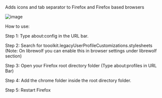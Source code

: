 Adds icons and tab separator to Firefox and Firefox based browsers


![image](https://github.com/flappybirdismydinner/Firefox-icons-and-tab-separator/assets/135101313/47e4f0ad-86cb-4c41-9dae-581759385e43)


How to use:

Step 1: Type about:config in the URL bar.

Step 2: Search for tooolkit.legacyUserProfileCustomizations.stylesheets (Note: On librewolf you can enable this in browser settings under librewolf section)

Step 3: Open your Firefox root directory folder (Type about:profiles in URL Bar) 
  
Step 4: Add the chrome folder inside the root directory folder.
  
Step 5: Restart Firefox


